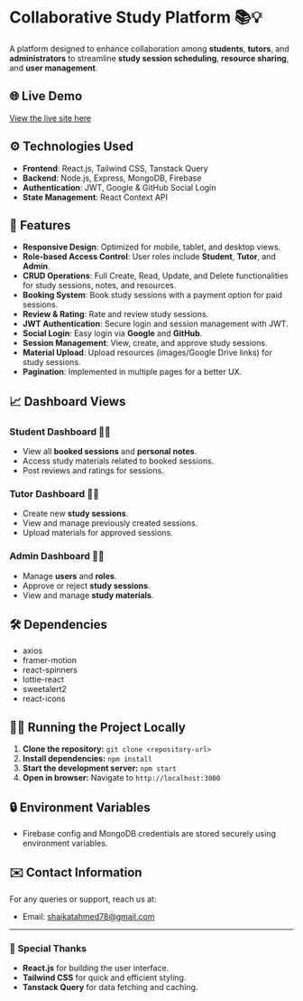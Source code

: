 # **Collaborative Study Platform** 📚💡

A platform designed to enhance collaboration among **students**, **tutors**, and **administrators** to streamline **study session scheduling**, **resource sharing**, and **user management**.

## 🌐 **Live Demo**
[View the live site here](https://educonnect-7c172.web.app) 

## ⚙️ **Technologies Used**
- **Frontend**: React.js, Tailwind CSS, Tanstack Query
- **Backend**: Node.js, Express, MongoDB, Firebase
- **Authentication**: JWT, Google & GitHub Social Login
- **State Management**: React Context API

## 🔑 **Features**  
- **Responsive Design**: Optimized for mobile, tablet, and desktop views.
- **Role-based Access Control**: User roles include **Student**, **Tutor**, and **Admin**.
- **CRUD Operations**: Full Create, Read, Update, and Delete functionalities for study sessions, notes, and resources.
- **Booking System**: Book study sessions with a payment option for paid sessions.
- **Review & Rating**: Rate and review study sessions.
- **JWT Authentication**: Secure login and session management with JWT.
- **Social Login**: Easy login via **Google** and **GitHub**.
- **Session Management**: View, create, and approve study sessions.
- **Material Upload**: Upload resources (images/Google Drive links) for study sessions.
- **Pagination**: Implemented in multiple pages for a better UX.

## 📈 **Dashboard Views**
### **Student Dashboard** 🧑‍🎓  
- View all **booked sessions** and **personal notes**.
- Access study materials related to booked sessions.
- Post reviews and ratings for sessions.

### **Tutor Dashboard** 🧑‍🏫  
- Create new **study sessions**.
- View and manage previously created sessions.
- Upload materials for approved sessions.

### **Admin Dashboard** 👨‍💼  
- Manage **users** and **roles**.
- Approve or reject **study sessions**.
- View and manage **study materials**.

## 🛠️ **Dependencies**
- axios
- framer-motion
- react-spinners
- lottie-react
- sweetalert2
- react-icons

## 🏃‍♂️ **Running the Project Locally**
1. **Clone the repository:** `git clone <repository-url>`
2. **Install dependencies:** `npm install`
3. **Start the development server:** `npm start`
4. **Open in browser:** Navigate to `http://localhost:3000`

## 🔒 **Environment Variables**
- Firebase config and MongoDB credentials are stored securely using environment variables.

## ✉️ **Contact Information**
For any queries or support, reach us at:  
- Email: shaikatahmed78@gmail.com

---

### 🌟 **Special Thanks**  
- **React.js** for building the user interface.
- **Tailwind CSS** for quick and efficient styling.
- **Tanstack Query** for data fetching and caching.

